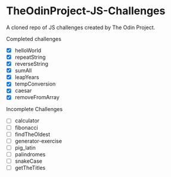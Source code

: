 # TheOdinProject-JS-Challenges
A cloned repo of JS challenges created by The Odin Project.

Completed challenges
- [x] helloWorld
- [x] repeatString
- [x] reverseString
- [x] sumAll
- [x] leapYears
- [x] tempConversion
- [x] caesar
- [x] removeFromArray

Incomplete Challenges
- [ ] calculator
- [ ] fibonacci
- [ ] findTheOldest
- [ ] generator-exercise
- [ ] pig_latin
- [ ] palindromes
- [ ] snakeCase
- [ ] getTheTitles
